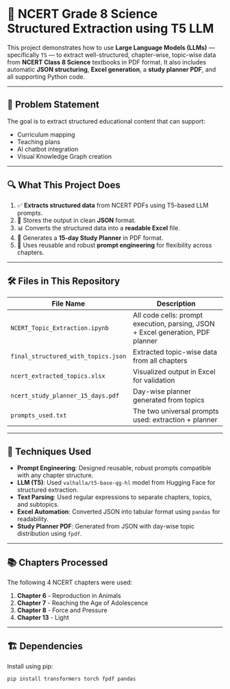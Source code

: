 # 🧠 NCERT Grade 8 Science Structured Extraction using T5 LLM

This project demonstrates how to use **Large Language Models (LLMs)** — specifically `T5` — to extract well-structured, chapter-wise, topic-wise data from **NCERT Class 8 Science** textbooks in PDF format. It also includes automatic **JSON structuring**, **Excel generation**, a **study planner PDF**, and all supporting Python code.

---

## 📌 Problem Statement

The goal is to extract structured educational content that can support:
- Curriculum mapping
- Teaching plans
- AI chatbot integration
- Visual Knowledge Graph creation

---

## 🔍 What This Project Does

1. ✅ **Extracts structured data** from NCERT PDFs using T5-based LLM prompts.
2. 📂 Stores the output in clean **JSON** format.
3. 📊 Converts the structured data into a **readable Excel** file.
4. 📅 Generates a **15-day Study Planner** in PDF format.
5. 🤖 Uses reusable and robust **prompt engineering** for flexibility across chapters.

---

## 🛠️ Files in This Repository

| File Name | Description |
|-----------|-------------|
| `NCERT_Topic_Extraction.ipynb` | All code cells: prompt execution, parsing, JSON + Excel generation, PDF planner |
| `final_structured_with_topics.json` | Extracted topic-wise data from all chapters |
| `ncert_extracted_topics.xlsx` | Visualized output in Excel for validation |
| `ncert_study_planner_15_days.pdf` | Day-wise planner generated from topics |
| `prompts_used.txt` | The two universal prompts used: extraction + planner |

---

## 🧪 Techniques Used

- **Prompt Engineering**: Designed reusable, robust prompts compatible with any chapter structure.
- **LLM (T5)**: Used `valhalla/t5-base-qg-hl` model from Hugging Face for structured extraction.
- **Text Parsing**: Used regular expressions to separate chapters, topics, and subtopics.
- **Excel Automation**: Converted JSON into tabular format using `pandas` for readability.
- **Study Planner PDF**: Generated from JSON with day-wise topic distribution using `fpdf`.

---

## 📚 Chapters Processed

The following 4 NCERT chapters were used:
1. **Chapter 6** - Reproduction in Animals
2. **Chapter 7** - Reaching the Age of Adolescence
3. **Chapter 8** - Force and Pressure
4. **Chapter 13** - Light

---

## 🏗️ Dependencies

Install using pip:
```bash
pip install transformers torch fpdf pandas
